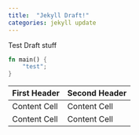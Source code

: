 ```yaml
---
title:  "Jekyll Draft!"
categories: jekyll update
---
```

Test Draft stuff

```rust
fn main() {
    "test";
}
```

| First Header  | Second Header |
| ------------- | ------------- |
| Content Cell  | Content Cell  |
| Content Cell  | Content Cell  |